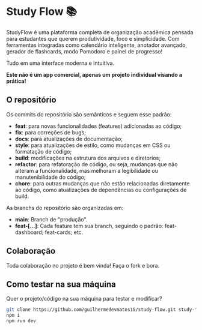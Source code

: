 # Study Flow 📚

StudyFlow é uma plataforma completa de organização acadêmica pensada para estudantes que querem produtividade, foco e simplicidade. Com ferramentas integradas como calendário inteligente, anotador avançado, gerador de flashcards, modo Pomodoro e painel de progresso!

Tudo em uma interface moderna e intuitiva.  

**Este não é um app comercial, apenas um projeto individual visando a prática!**

## O repositório

Os commits do repositório são semânticos e seguem esse padrão:

-  **feat**: para novas funcionalidades (features) adicionadas ao código;
-  **fix**: para correções de bugs;
-  **docs**: para atualizações de documentação;
-  **style**: para atualizações de estilo, como mudanças em CSS ou formatação de código;
-  **build**: modificações na estrutura dos arquivos e diretorios;
-  **refactor**: para refatoração de código, ou seja, mudanças que não alteram a funcionalidade, mas melhoram a legibilidade ou manutenibilidade do código;
-  **chore**: para outras mudanças que não estão relacionadas diretamente ao código, como atualizações de dependências ou configurações de build.

As branchs do repositório são organizadas em:

-  **main**: Branch de "produção".
-  **feat-[...]**: Cada feature tem sua branch, seguindo o padrão: feat-dashboard; feat-cards; etc.

## Colaboração

Toda colaboração no projeto é bem vinda! Faça o fork e bora.

## Como testar na sua máquina

Quer o projeto/código na sua máquina para testar e modificar?

```bash
git clone https://github.com/guilhermedevmatos15/study-flow.git study-flow
npm i
npm run dev
```
